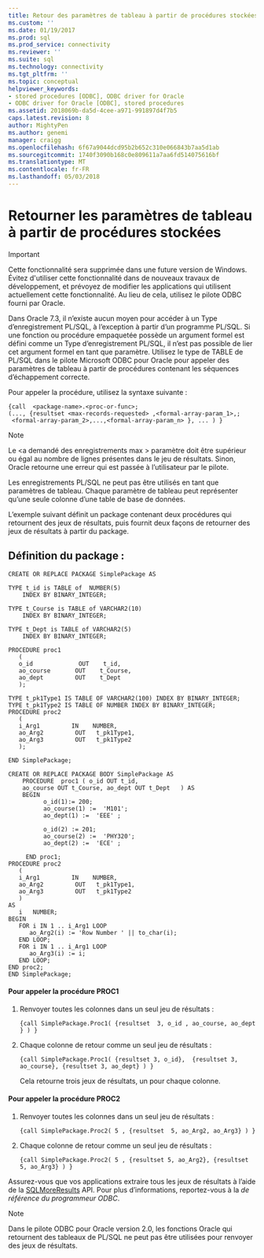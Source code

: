 ```yaml
---
title: Retour des paramètres de tableau à partir de procédures stockées | Documents Microsoft
ms.custom: ''
ms.date: 01/19/2017
ms.prod: sql
ms.prod_service: connectivity
ms.reviewer: ''
ms.suite: sql
ms.technology: connectivity
ms.tgt_pltfrm: ''
ms.topic: conceptual
helpviewer_keywords:
- stored procedures [ODBC], ODBC driver for Oracle
- ODBC driver for Oracle [ODBC], stored procedures
ms.assetid: 2018069b-da5d-4cee-a971-991897d4f7b5
caps.latest.revision: 8
author: MightyPen
ms.author: genemi
manager: craigg
ms.openlocfilehash: 6f67a9044dcd95b2b652c310e066843b7aa5d1ab
ms.sourcegitcommit: 1740f3090b168c0e809611a7aa6fd514075616bf
ms.translationtype: MT
ms.contentlocale: fr-FR
ms.lasthandoff: 05/03/2018
---
```

# <a name="returning-array-parameters-from-stored-procedures"></a>Retourner les paramètres de tableau à partir de procédures stockées
> [!IMPORTANT]  
>  Cette fonctionnalité sera supprimée dans une future version de Windows. Évitez d'utiliser cette fonctionnalité dans de nouveaux travaux de développement, et prévoyez de modifier les applications qui utilisent actuellement cette fonctionnalité. Au lieu de cela, utilisez le pilote ODBC fourni par Oracle.  
  
 Dans Oracle 7.3, il n’existe aucun moyen pour accéder à un Type d’enregistrement PL/SQL, à l’exception à partir d’un programme PL/SQL. Si une fonction ou procédure empaquetée possède un argument formel est défini comme un Type d’enregistrement PL/SQL, il n’est pas possible de lier cet argument formel en tant que paramètre. Utilisez le type de TABLE de PL/SQL dans le pilote Microsoft ODBC pour Oracle pour appeler des paramètres de tableau à partir de procédures contenant les séquences d’échappement correcte.  
  
 Pour appeler la procédure, utilisez la syntaxe suivante :  
  
```  
{call  <package-name>.<proc-or-func>;  
(..., {resultset <max-records-requested> ,<formal-array-param_1>,;  
 <formal-array-param_2>,...,<formal-array-param_n> }, ... ) }  
```  
  
> [!NOTE]  
>  Le \<a demandé des enregistrements max > paramètre doit être supérieur ou égal au nombre de lignes présentes dans le jeu de résultats. Sinon, Oracle retourne une erreur qui est passée à l’utilisateur par le pilote.  
>   
>  Les enregistrements PL/SQL ne peut pas être utilisés en tant que paramètres de tableau. Chaque paramètre de tableau peut représenter qu’une seule colonne d’une table de base de données.  
  
 L’exemple suivant définit un package contenant deux procédures qui retournent des jeux de résultats, puis fournit deux façons de retourner des jeux de résultats à partir du package.  
  
## <a name="package-definition"></a>Définition du package :  
  
```  
CREATE OR REPLACE PACKAGE SimplePackage AS  
  
TYPE t_id is TABLE of  NUMBER(5)  
    INDEX BY BINARY_INTEGER;  
  
TYPE t_Course is TABLE of VARCHAR2(10)  
    INDEX BY BINARY_INTEGER;  
  
TYPE t_Dept is TABLE of VARCHAR2(5)  
    INDEX BY BINARY_INTEGER;  
  
PROCEDURE proc1  
   (  
   o_id             OUT    t_id,  
   ao_course       OUT    t_Course,  
   ao_dept         OUT    t_Dept  
   );  
  
TYPE t_pk1Type1 IS TABLE OF VARCHAR2(100) INDEX BY BINARY_INTEGER;  
TYPE t_pk1Type2 IS TABLE OF NUMBER INDEX BY BINARY_INTEGER;  
PROCEDURE proc2  
   (  
   i_Arg1         IN    NUMBER,  
   ao_Arg2         OUT   t_pk1Type1,  
   ao_Arg3         OUT   t_pk1Type2  
   );  
  
END SimplePackage;  
  
CREATE OR REPLACE PACKAGE BODY SimplePackage AS  
    PROCEDURE  proc1 ( o_id OUT t_id,  
    ao_course OUT t_Course, ao_dept OUT t_Dept   ) AS  
    BEGIN  
          o_id(1):= 200;  
          ao_course(1) :=  'M101';  
          ao_dept(1) :=  'EEE' ;  
  
          o_id(2) := 201;  
          ao_course(2) :=  'PHY320';  
          ao_dept(2) :=  'ECE' ;  
  
     END proc1;  
PROCEDURE proc2  
   (  
   i_Arg1         IN    NUMBER,  
   ao_Arg2         OUT   t_pk1Type1,  
   ao_Arg3         OUT   t_pk1Type2  
   )  
AS  
   i   NUMBER;  
BEGIN  
   FOR i IN 1 .. i_Arg1 LOOP  
      ao_Arg2(i) := 'Row Number ' || to_char(i);  
   END LOOP;  
   FOR i IN 1 .. i_Arg1 LOOP  
      ao_Arg3(i) := i;  
   END LOOP;  
END proc2;  
END SimplePackage;  
```  
  
#### <a name="to-invoke-procedure-proc1"></a>Pour appeler la procédure PROC1  
  
1.  Renvoyer toutes les colonnes dans un seul jeu de résultats :  
  
    ```  
    {call SimplePackage.Proc1( {resultset  3, o_id , ao_course, ao_dept  } ) }  
    ```  
  
2.  Chaque colonne de retour comme un seul jeu de résultats :  
  
    ```  
    {call SimplePackage.Proc1( {resultset 3, o_id},  {resultset 3, ao_course}, {resultset 3, ao_dept} ) }  
    ```  
  
     Cela retourne trois jeux de résultats, un pour chaque colonne.  
  
#### <a name="to-invoke-procedure-proc2"></a>Pour appeler la procédure PROC2  
  
1.  Renvoyer toutes les colonnes dans un seul jeu de résultats :  
  
    ```  
    {call SimplePackage.Proc2( 5 , {resultset  5, ao_Arg2, ao_Arg3} ) }  
    ```  
  
2.  Chaque colonne de retour comme un seul jeu de résultats :  
  
    ```  
    {call SimplePackage.Proc2( 5 , {resultset 5, ao_Arg2}, {resultset 5, ao_Arg3} ) }  
    ```  
  
 Assurez-vous que vos applications extraire tous les jeux de résultats à l’aide de la [SQLMoreResults](../../odbc/microsoft/level-2-api-functions-odbc-driver-for-oracle.md) API. Pour plus d’informations, reportez-vous à la *de référence du programmeur ODBC*.  
  
> [!NOTE]  
>  Dans le pilote ODBC pour Oracle version 2.0, les fonctions Oracle qui retournent des tableaux de PL/SQL ne peut pas être utilisées pour renvoyer des jeux de résultats.
